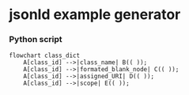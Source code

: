 # jsonld example generator








### Python script

```mermaid
flowchart class_dict
    A[class_id] -->|class_name| B(( ));
    A[class_id] -->|formated_blank_node| C(( ));
    A[class_id] -->|assigned_URI| D(( ));
    A[class_id] -->|scope| E(( ));
```
